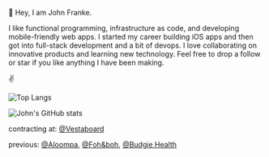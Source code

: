👋 Hey, I am John Franke.

I like functional programming, infrastructure as code, and developing mobile-friendly web apps. I started my career building iOS apps and then got into full-stack development and a bit of devops. I love collaborating on innovative products and learning new technology. Feel free to drop a follow or star if you like anything I have been making.

✌️

![Top Langs](https://github-readme-stats.vercel.app/api/top-langs/?username=jottenlips&hide=Jupyter%20Notebook,html,reason,svelte&layout=compact&langs_count=8&theme=dark&custom_title=Languages%20I%20Use)

![John's GitHub stats](https://github-readme-stats.vercel.app/api?username=jottenlips&count_private=true&theme=dark)

contracting at: [@Vestaboard](https://github.com/Vestaboard)

previous: [@Aloompa](https://github.com/Aloompa), [@Foh&boh](https://github.com/FOH-BOH), [@Budgie Health](https://github.com/budgie-health)
